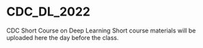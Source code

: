 # CDC_DL_2022
CDC Short Course on Deep Learning
Short course materials will be uploaded here the day before the class. 
